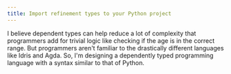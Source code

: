 ```yaml
---
title: Import refinement types to your Python project
---
```


I believe dependent types can help reduce a lot of complexity that programmers add for trivial logic like checking if the age is in the correct range. But programmers aren't familiar to the drastically different languages like Idris and Agda. So, I'm designing a dependently typed programming language with a syntax similar to that of Python.